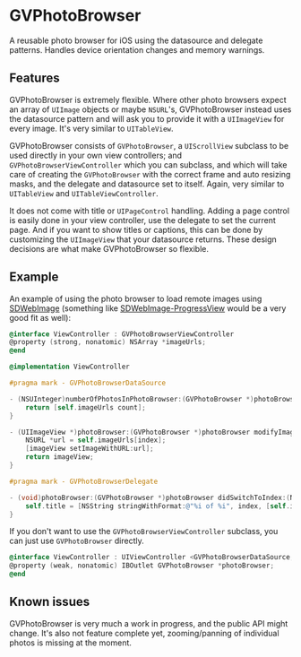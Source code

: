 # GVPhotoBrowser
A reusable photo browser for iOS using the datasource and delegate patterns. Handles device orientation changes and memory warnings.


## Features
GVPhotoBrowser is extremely flexible. Where other photo browsers expect an array of `UIImage` objects or maybe `NSURL`'s, GVPhotoBrowser instead uses the datasource pattern and will ask you to provide it with a `UIImageView` for every image. It's very similar to `UITableView`.

GVPhotoBrowser consists of `GVPhotoBrowser`, a `UIScrollView` subclass to be used directly in your own view controllers; and `GVPhotoBrowserViewController` which you can subclass, and which will take care of creating the `GVPhotoBrowser` with the correct frame and auto resizing masks, and the delegate and datasource set to itself. Again, very similar to `UITableView` and `UITableViewController`.

It does not come with title or `UIPageControl` handling. Adding a page control is easily done in your view controller, use the delegate to set the current page. And if you want to show titles or captions, this can be done by customizing the `UIImageView` that your datasource returns. These design decisions are what make GVPhotoBrowser so flexible.


## Example
An example of using the photo browser to load remote images using [SDWebImage](https://github.com/rs/SDWebImage) (something like [SDWebImage-ProgressView](https://github.com/kevinrenskers/SDWebImage-ProgressView) would be a very good fit as well):

```objective-c
@interface ViewController : GVPhotoBrowserViewController
@property (strong, nonatomic) NSArray *imageUrls;
@end
```

```objective-c
@implementation ViewController

#pragma mark - GVPhotoBrowserDataSource

- (NSUInteger)numberOfPhotosInPhotoBrowser:(GVPhotoBrowser *)photoBrowser {
    return [self.imageUrls count];
}

- (UIImageView *)photoBrowser:(GVPhotoBrowser *)photoBrowser modifyImageView:(UIImageView *)imageView forIndex:(NSUInteger)index {
    NSURL *url = self.imageUrls[index];
    [imageView setImageWithURL:url];
    return imageView;
}

#pragma mark - GVPhotoBrowserDelegate

- (void)photoBrowser:(GVPhotoBrowser *)photoBrowser didSwitchToIndex:(NSUInteger)index {
    self.title = [NSString stringWithFormat:@"%i of %i", index, [self.imageUrls count]];
}
```

If you don't want to use the `GVPhotoBrowserViewController` subclass, you can just use `GVPhotoBrowser` directly.

```objective-c
@interface ViewController : UIViewController <GVPhotoBrowserDataSource, GVPhotoBrowserDelegate>
@property (weak, nonatomic) IBOutlet GVPhotoBrowser *photoBrowser;
@end
```

## Known issues
GVPhotoBrowser is very much a work in progress, and the public API might change. It's also not feature complete yet, zooming/panning of individual photos is missing at the moment.
